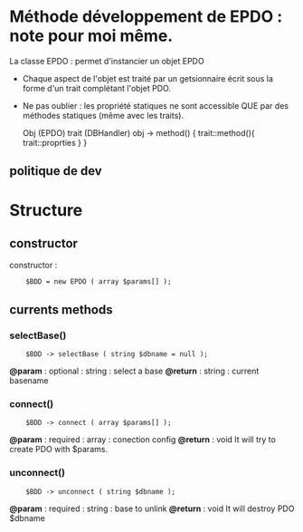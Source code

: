 # Méthode développement de EPDO : note pour moi même.

La classe EPDO : permet d'instancier un objet EPDO
- Chaque aspect de l'objet est traité par un getsionnaire écrit sous la forme d'un trait complétant l'objet PDO.
- Ne pas oublier : les propriété statiques ne sont accessible QUE par des méthodes statiques (même avec les traits). 
 
    Obj (EPDO)                  trait (DBHandler)
        obj -> method() { trait::method(){ trait::proprties } }


## politique de dev



# Structure

## constructor 
constructor :
```
    $BDD = new EPDO ( array $params[] );
```

## currents methods 

### selectBase()
```
    $BDD -> selectBase ( string $dbname = null );
```
**@param** : optional : string : select a base
**@return** : string : current basename 

### connect()
```
    $BDD -> connect ( array $params[] );
```
**@param** : required : array : conection config
**@return** : void 
It will try to create PDO with $params.


### unconnect()
```
    $BDD -> unconnect ( string $dbname );
```
**@param** : required : string : base to unlink
**@return** : void
It will destroy PDO $dbname    

